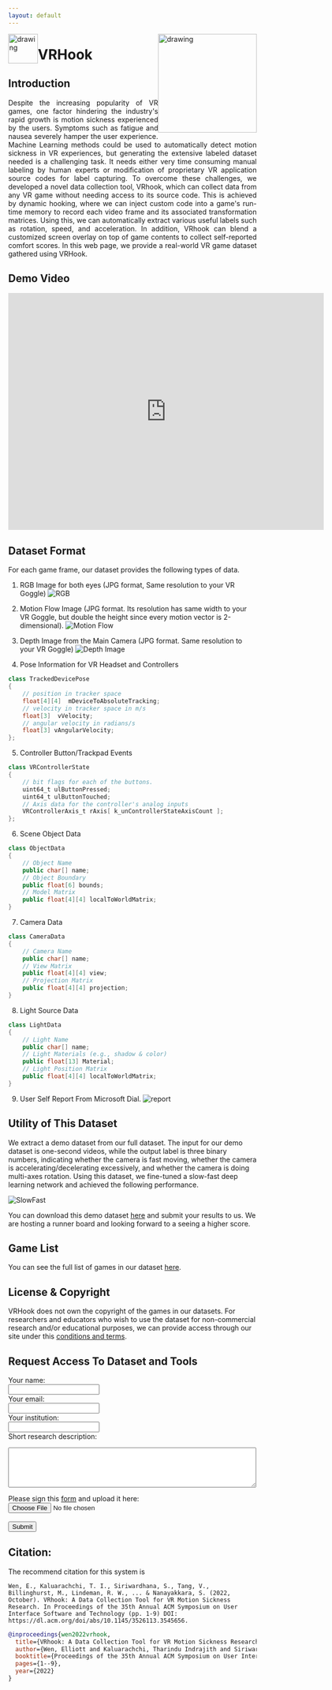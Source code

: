 ```yaml
---
layout: default
---
```


<img style="float: left;" src="assets/logo.png" alt="drawing" width="60"/>
<img style="float: right;" src="assets/ahlab.png" alt="drawing" width="200"/>


# VRHook


## Introduction

<p style="text-align: justify;">
Despite the increasing popularity of VR games, one factor hindering the industry's rapid growth is motion sickness experienced by the users. Symptoms such as fatigue and nausea severely hamper the user experience.
Machine Learning methods could be used to automatically detect motion sickness in VR experiences, but generating the extensive labeled dataset needed is a challenging task. It needs either very time consuming manual labeling by human experts or modification of proprietary VR application source codes for label capturing. 
To overcome these challenges, we developed a novel data collection tool, VRhook, which can collect data from any VR game without needing access to its source code. This is achieved by dynamic hooking, where we can inject custom code into a game's run-time memory to record each video frame and its associated transformation matrices. Using this, we can automatically extract various useful labels such as rotation, speed, and acceleration. In addition, VRhook can blend a customized screen overlay on top of game contents to collect self-reported comfort scores. In this web page, we provide a real-world VR game dataset gathered using VRHook. 
</p>

## Demo Video
<p align="center">
  <iframe
      width="640"
      height="480"
      src="https://www.youtube.com/embed/p83i0GB2z2Q"
      frameborder="0"
      allow="autoplay; encrypted-media"
  >
  </iframe>
</p>

## Dataset Format

For each game frame, our dataset provides the following types of data.

1. RGB Image for both eyes (JPG format, Same resolution to your VR Goggle)
![RGB](assets/rgb.jpg)

2. Motion Flow Image (JPG format. Its resolution has same width to your VR Goggle, but double the height since every motion vector is 2-dimensional).
![Motion Flow](assets/motion.jpg)

3. Depth Image from the Main Camera (JPG format. Same resolution to your VR Goggle)
![Depth Image](assets/depth3.jpg)

4. Pose Information for VR Headset and Controllers
```java
class TrackedDevicePose
{
	// position in tracker space
	float[4][4]  mDeviceToAbsoluteTracking; 
	// velocity in tracker space in m/s
	float[3]  vVelocity;		
	// angular velocity in radians/s
	float[3] vAngularVelocity;	
};
```

5. Controller Button/Trackpad Events
```java
class VRControllerState
{
	// bit flags for each of the buttons. 
	uint64_t ulButtonPressed;
	uint64_t ulButtonTouched;
	// Axis data for the controller's analog inputs
	VRControllerAxis_t rAxis[ k_unControllerStateAxisCount ];
};
```

6. Scene Object Data
```java
class ObjectData
{
	// Object Name
    public char[] name;
    // Object Boundary
    public float[6] bounds;
    // Model Matrix
    public float[4][4] localToWorldMatrix; 
}
``` 

7. Camera Data
```java
class CameraData
{
	// Camera Name
    public char[] name;
    // View Matrix
    public float[4][4] view;
    // Projection Matrix
    public float[4][4] projection; 
}
``` 

8. Light Source Data
```java
class LightData
{
	// Light Name
    public char[] name;
    // Light Materials (e.g., shadow & color)
    public float[13] Material;
    // Light Position Matrix
    public float[4][4] localToWorldMatrix; 
}
```

9. User Self Report From Microsoft Dial.
![report](assets/self.png)

## Utility of This Dataset 
We extract a demo dataset from our full dataset. The input for our demo dataset is one-second videos, while the output label is three binary numbers, indicating whether the camera is fast moving, whether the camera is accelerating/decelerating excessively, and whether the camera is doing multi-axes rotation. Using this dataset, we fine-tuned a slow-fast deep learning network and achieved the following performance. 

![SlowFast](assets/perf.png)

You can download this demo dataset [here](https://drive.google.com/drive/u/1/folders/1E_nK_V5X7niBN9k7ujqfMAshpNcY0ZyF) and submit your results to us. We are hosting a runner board and looking forward to a seeing a higher score.

## Game List
You can see the full list of games in our dataset [here](https://docs.google.com/spreadsheets/d/12zwxyRahxCtOeitROCGRJhvpuehsNMrOOzNdVHfva84/edit?usp=sharing).

## License & Copyright

VRHook does not own the copyright of the games in our datasets. For researchers and educators who wish to use the dataset for non-commercial research and/or educational purposes, we can provide access through our site under this [conditions and terms](https://docs.google.com/document/d/1uMAg4voER3MdSsZKBAkP6PPS6xhcm5kbustfjwEMXXE/edit?usp=sharing). 

## Request Access To Dataset and Tools

<form action="https://getform.io/f/6d47b2fe-1839-4f5e-a07a-73c68d0d53a1" method="POST" enctype="multipart/form-data">
   
  <label for="name">Your name:</label><br>
  <input type="text" name="name" value="" required> <br>
  <label for="email">Your email:</label><br>
  <input type="text" name="email" value="" required> <br>
  <label for="email">Your institution:</label><br>
  <input type="text" name="institution" value="" required> <br>
  <label for="description">Short research description:</label><br>
  <textarea cols="60" rows="5" type="text" name="description" value="" required></textarea><br>
  <label for="name">Please sign this <a href="https://docs.google.com/document/d/1uMAg4voER3MdSsZKBAkP6PPS6xhcm5kbustfjwEMXXE/edit?usp=sharing">form</a> and upload it here:</label>
  <input type="file" accept=".doc,.docx,.pdf" name="file" required><br>
  <input type="hidden" name="_gotcha" style="display:none !important"><br>
  <button type="submit">Submit</button>
</form>

## Citation:
The recommend citation for this system is 
```
Wen, E., Kaluarachchi, T. I., Siriwardhana, S., Tang, V., Billinghurst, M., Lindeman, R. W., ... & Nanayakkara, S. (2022, October). VRhook: A Data Collection Tool for VR Motion Sickness Research. In Proceedings of the 35th Annual ACM Symposium on User Interface Software and Technology (pp. 1-9) DOI: https://dl.acm.org/doi/abs/10.1145/3526113.3545656.
```


```bibtex
@inproceedings{wen2022vrhook,
  title={VRhook: A Data Collection Tool for VR Motion Sickness Research},
  author={Wen, Elliott and Kaluarachchi, Tharindu Indrajith and Siriwardhana, Shamane and Tang, Vanessa and Billinghurst, Mark and Lindeman, Robert W and Yao, Richard and Lin, James and Nanayakkara, Suranga},
  booktitle={Proceedings of the 35th Annual ACM Symposium on User Interface Software and Technology},
  pages={1--9},
  year={2022}
}
```

<!-- Google tag (gtag.js) -->
<script async src="https://www.googletagmanager.com/gtag/js?id=UA-82644344-1"></script>
<script>
  window.dataLayer = window.dataLayer || [];
  function gtag(){dataLayer.push(arguments);}
  gtag('js', new Date());

  gtag('config', 'UA-82644344-1');
</script>
